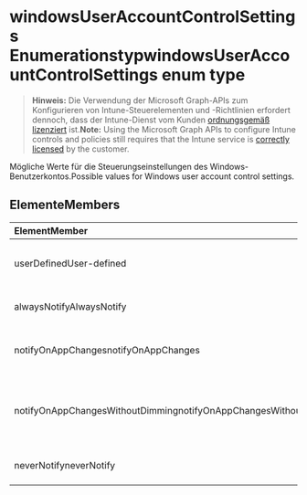 # <a name="windowsuseraccountcontrolsettings-enum-type"></a><span data-ttu-id="413e0-101">windowsUserAccountControlSettings Enumerationstyp</span><span class="sxs-lookup"><span data-stu-id="413e0-101">windowsUserAccountControlSettings enum type</span></span>

> <span data-ttu-id="413e0-102">**Hinweis:** Die Verwendung der Microsoft Graph-APIs zum Konfigurieren von Intune-Steuerelementen und -Richtlinien erfordert dennoch, dass der Intune-Dienst vom Kunden [ordnungsgemäß lizenziert](https://go.microsoft.com/fwlink/?linkid=839381) ist.</span><span class="sxs-lookup"><span data-stu-id="413e0-102">**Note:** Using the Microsoft Graph APIs to configure Intune controls and policies still requires that the Intune service is [correctly licensed](https://go.microsoft.com/fwlink/?linkid=839381) by the customer.</span></span>

<span data-ttu-id="413e0-103">Mögliche Werte für die Steuerungseinstellungen des Windows-Benutzerkontos.</span><span class="sxs-lookup"><span data-stu-id="413e0-103">Possible values for Windows user account control settings.</span></span>
## <a name="members"></a><span data-ttu-id="413e0-104">Elemente</span><span class="sxs-lookup"><span data-stu-id="413e0-104">Members</span></span>
|<span data-ttu-id="413e0-105">Element</span><span class="sxs-lookup"><span data-stu-id="413e0-105">Member</span></span>|<span data-ttu-id="413e0-106">Wert</span><span class="sxs-lookup"><span data-stu-id="413e0-106">Value</span></span>|<span data-ttu-id="413e0-107">Beschreibung</span><span class="sxs-lookup"><span data-stu-id="413e0-107">Description</span></span>|
|:---|:---|:---|
|<span data-ttu-id="413e0-108">userDefined</span><span class="sxs-lookup"><span data-stu-id="413e0-108">User-defined</span></span>|<span data-ttu-id="413e0-109">0</span><span class="sxs-lookup"><span data-stu-id="413e0-109">0%</span></span>|<span data-ttu-id="413e0-110">Benutzerdefiniert, Standardwert, ohne Vorsatz.</span><span class="sxs-lookup"><span data-stu-id="413e0-110">User Defined, default value, no intent.</span></span>|
|<span data-ttu-id="413e0-111">alwaysNotify</span><span class="sxs-lookup"><span data-stu-id="413e0-111">AlwaysNotify</span></span>|<span data-ttu-id="413e0-112">1</span><span class="sxs-lookup"><span data-stu-id="413e0-112">-1</span></span>|<span data-ttu-id="413e0-113">Immer benachrichtigen.</span><span class="sxs-lookup"><span data-stu-id="413e0-113">Always notify.</span></span>|
|<span data-ttu-id="413e0-114">notifyOnAppChanges</span><span class="sxs-lookup"><span data-stu-id="413e0-114">notifyOnAppChanges</span></span>|<span data-ttu-id="413e0-115">2</span><span class="sxs-lookup"><span data-stu-id="413e0-115">-2</span></span>|<span data-ttu-id="413e0-116">Benachrichtigen, wenn die App geändert wird.</span><span class="sxs-lookup"><span data-stu-id="413e0-116">Notify on app changes.</span></span>|
|<span data-ttu-id="413e0-117">notifyOnAppChangesWithoutDimming</span><span class="sxs-lookup"><span data-stu-id="413e0-117">notifyOnAppChangesWithoutDimming</span></span>|<span data-ttu-id="413e0-118">3</span><span class="sxs-lookup"><span data-stu-id="413e0-118">-3</span></span>|<span data-ttu-id="413e0-119">Benachrichtigen, wenn die App geändert wird, ohne den Desktop zu dimmen.</span><span class="sxs-lookup"><span data-stu-id="413e0-119">Notify on app changes without dimming desktop.</span></span>|
|<span data-ttu-id="413e0-120">neverNotify</span><span class="sxs-lookup"><span data-stu-id="413e0-120">neverNotify</span></span>|<span data-ttu-id="413e0-121">4</span><span class="sxs-lookup"><span data-stu-id="413e0-121">-4</span></span>|<span data-ttu-id="413e0-122">Nie benachrichtigen.</span><span class="sxs-lookup"><span data-stu-id="413e0-122">Never notify.</span></span>|








